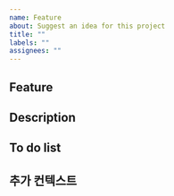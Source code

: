 ```yaml
---
name: Feature
about: Suggest an idea for this project
title: ""
labels: ""
assignees: ""
---
```


## Feature

<!--어떠한 기능을 구현할 것인지 요약하여 서술해주세요-->

## Description

<!--Feature의 내용을 조금 더 상세히 설명해주세요.-->

## To do list

<!--작업 목록을 체크박스 형식으로 작성해주세요.-->

## 추가 컨텍스트

<!--기능 요청에 대한 추가 컨텍스트나 스크린샷 등을 추가해주세요.-->
